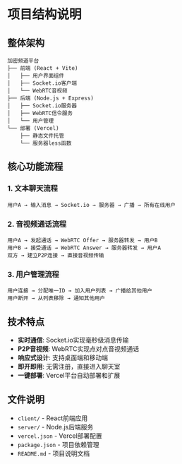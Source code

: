 # 项目结构说明

## 整体架构

```
加密频道平台
├── 前端 (React + Vite)
│   ├── 用户界面组件
│   ├── Socket.io客户端
│   └── WebRTC音视频
├── 后端 (Node.js + Express)
│   ├── Socket.io服务器
│   ├── WebRTC信令服务
│   └── 用户管理
└── 部署 (Vercel)
    ├── 静态文件托管
    └── 服务器less函数
```

## 核心功能流程

### 1. 文本聊天流程
```
用户A → 输入消息 → Socket.io → 服务器 → 广播 → 所有在线用户
```

### 2. 音视频通话流程
```
用户A → 发起通话 → WebRTC Offer → 服务器转发 → 用户B
用户B → 接受通话 → WebRTC Answer → 服务器转发 → 用户A
双方 → 建立P2P连接 → 直接音视频传输
```

### 3. 用户管理流程
```
用户连接 → 分配唯一ID → 加入用户列表 → 广播给其他用户
用户断开 → 从列表移除 → 通知其他用户
```

## 技术特点

- **实时通信**: Socket.io实现毫秒级消息传输
- **P2P音视频**: WebRTC实现点对点音视频通话
- **响应式设计**: 支持桌面端和移动端
- **即开即用**: 无需注册，直接进入聊天室
- **一键部署**: Vercel平台自动部署和扩展

## 文件说明

- `client/` - React前端应用
- `server/` - Node.js后端服务
- `vercel.json` - Vercel部署配置
- `package.json` - 项目依赖管理
- `README.md` - 项目说明文档
